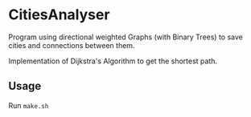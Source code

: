 # CitiesAnalyser
Program using directional weighted Graphs (with Binary Trees) to save cities and connections between them.

Implementation of Dijkstra's Algorithm to get the shortest path.

## Usage
Run `make.sh`
